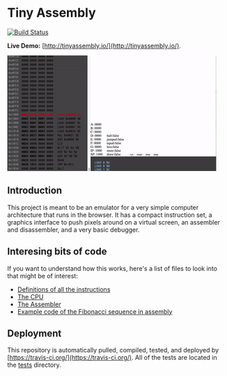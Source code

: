# Tiny Assembly

[![Build Status](https://travis-ci.org/ichub/tinyassembly.svg?branch=master)](https://travis-ci.org/ichub/tinyassembly)

**Live Demo:** [http://tinyassembly.io/](http://tinyassembly.io/).

![demo](./demo.gif)

## Introduction

This project is meant to be an emulator for a very simple computer architecture that runs in the browser. It has a compact instruction set, a graphics interface to push pixels around on a virtual screen, an assembler and disassembler, and a very basic debugger.

## Interesing bits of code
If you want to understand how this works, here's a list of files to look into that might be of interest:

* [Definitions of all the instructions](https://github.com/ichub/tinyassembly/blob/master/src/InstructionSet.ts)
* [The CPU](https://github.com/ichub/tinyassembly/blob/master/src/CPU.ts)
* [The Assembler](https://github.com/ichub/tinyassembly/blob/master/src/Assembler.ts)
* [Example code of the Fibonacci sequence in assembly](https://github.com/ichub/tinyassembly/blob/master/src/tests/programs/FibonacciProgram.ts)

## Deployment

This repository is automatically pulled, compiled, tested, and deployed by [https://travis-ci.org/](https://travis-ci.org/). All of the tests are located in the [tests](https://github.com/ichub/tinyassembly/tree/master/src/tests) directory.